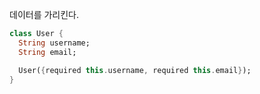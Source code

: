 데이터를 가리킨다.

```dart
class User {
  String username;
  String email;

  User({required this.username, required this.email});
}
```